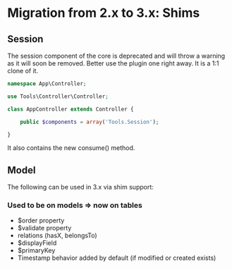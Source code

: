 # Migration from 2.x to 3.x: Shims

## Session
The session component of the core is deprecated and will throw a warning as it will soon be removed.
Better use the plugin one right away. It is a 1:1 clone of it.
```php
namespace App\Controller;

use Tools\Controller\Controller;

class AppController extends Controller {

	public $components = array('Tools.Session');

}
```
It also contains the new consume() method.

## Model
The following can be used in 3.x via shim support:

### Used to be on models => now on tables
- $order property
- $validate property
- relations (hasX, belongsTo)
- $displayField
- $primaryKey
- Timestamp behavior added by default (if modified or created exists)